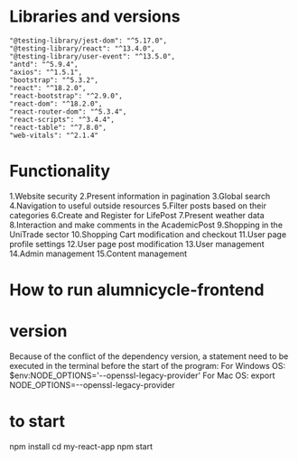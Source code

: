 # Libraries and versions 
    "@testing-library/jest-dom": "^5.17.0",
    "@testing-library/react": "^13.4.0",
    "@testing-library/user-event": "^13.5.0",
    "antd": "^5.9.4",
    "axios": "^1.5.1",
    "bootstrap": "^5.3.2",
    "react": "^18.2.0",
    "react-bootstrap": "^2.9.0",
    "react-dom": "^18.2.0",
    "react-router-dom": "^5.3.4",
    "react-scripts": "^3.4.4",
    "react-table": "^7.8.0",
    "web-vitals": "^2.1.4"

# Functionality
1.Website security
2.Present information in pagination
3.Global search 
4.Navigation to useful outside resources 
5.Filter posts based on their categories 
6.Create and Register for LifePost 
7.Present weather data  
8.Interaction and make comments in the AcademicPost
9.Shopping in the UniTrade sector
10.Shopping Cart modification and checkout
11.User page profile settings 
12.User page post modification 
13.User management 
14.Admin management 
15.Content management

# How to run alumnicycle-frontend
# version 
Because of the conflict of the dependency version, a statement need to be executed in the terminal before the start of the program:
For Windows OS: $env:NODE_OPTIONS='--openssl-legacy-provider'
For Mac OS: export NODE_OPTIONS=--openssl-legacy-provider

# to start 
npm install
cd my-react-app
npm start 
